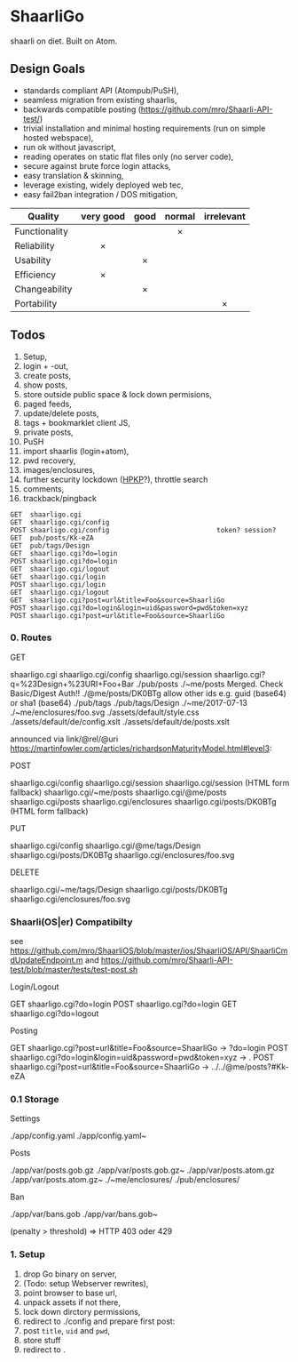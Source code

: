 
# ShaarliGo

shaarli on diet. Built on Atom.

## Design Goals

* standards compliant API (Atompub/PuSH),
* seamless migration from existing shaarlis,
* backwards compatible posting (https://github.com/mro/Shaarli-API-test/)
* trivial installation and minimal hosting requirements (run on simple hosted webspace),
* run ok without javascript,
* reading operates on static flat files only (no server code),
* secure against brute force login attacks,
* easy translation & skinning,
* leverage existing, widely deployed web tec,
* easy fail2ban integration / DOS mitigation,

| Quality         | very good | good | normal | irrelevant |
|-----------------|:---------:|:----:|:------:|:----------:|
| Functionality   |           |      |    ×   |            |
| Reliability     |     ×     |      |        |            |
| Usability       |           |  ×   |        |            |
| Efficiency      |     ×     |      |        |            |
| Changeability   |           |  ×   |        |            |
| Portability     |           |      |        |     ×      |

## Todos

1. Setup,
2. login + -out,
3. create posts,
4. show posts,
5. store outside public space & lock down permisions,
6. paged feeds,
7. update/delete posts,
8. tags + bookmarklet client JS,
9. private posts,
10. PuSH
11. import shaarlis (login+atom),
12. pwd recovery,
13. images/enclosures,
14. further security lockdown ([HPKP](https://de.wikipedia.org/wiki/HTTP_Public_Key_Pinning)?), throttle search
15. comments,
16. trackback/pingback

```
GET  shaarligo.cgi
GET  shaarligo.cgi/config
POST shaarligo.cgi/config 							token? session?
GET  pub/posts/Kk-eZA
GET  pub/tags/Design
GET  shaarligo.cgi?do=login
POST shaarligo.cgi?do=login
GET  shaarligo.cgi/logout
GET  shaarligo.cgi/login
POST shaarligo.cgi/login
GET  shaarligo.cgi/logout
GET  shaarligo.cgi?post=url&title=Foo&source=ShaarliGo
POST shaarligo.cgi?do=login&login=uid&password=pwd&token=xyz
POST shaarligo.cgi?post=url&title=Foo&source=ShaarliGo
```

### 0. Routes

GET

shaarligo.cgi
shaarligo.cgi/config
shaarligo.cgi/session
shaarligo.cgi?q=%23Design+%23URI+Foo+Bar
./pub/posts
./~me/posts                    	Merged. Check Basic/Digest Auth!!
./@me/posts/DK0BTg							allow other ids e.g. guid (base64) or sha1 (base64)
./pub/tags
./pub/tags/Design
./~me/2017-07-13
./~me/enclosures/foo.svg
./assets/default/style.css
./assets/default/de/config.xslt
./assets/default/de/posts.xslt

announced via link/@rel/@uri https://martinfowler.com/articles/richardsonMaturityModel.html#level3:

POST

shaarligo.cgi/config
shaarligo.cgi/session
shaarligo.cgi/session								(HTML form fallback)
shaarligo.cgi/~me/posts
shaarligo.cgi/@me/posts
shaarligo.cgi/posts
shaarligo.cgi/enclosures
shaarligo.cgi/posts/DK0BTg						(HTML form fallback)

PUT

shaarligo.cgi/config
shaarligo.cgi/@me/tags/Design
shaarligo.cgi/posts/DK0BTg
shaarligo.cgi/enclosures/foo.svg

DELETE

shaarligo.cgi/~me/tags/Design
shaarligo.cgi/posts/DK0BTg
shaarligo.cgi/enclosures/foo.svg

### Shaarli(OS|er) Compatibilty

see https://github.com/mro/ShaarliOS/blob/master/ios/ShaarliOS/API/ShaarliCmdUpdateEndpoint.m
and https://github.com/mro/Shaarli-API-test/blob/master/tests/test-post.sh

Login/Logout

GET    shaarligo.cgi?do=login
POST   shaarligo.cgi?do=login
GET  	 shaarligo.cgi?do=logout

Posting

GET  shaarligo.cgi?post=url&title=Foo&source=ShaarliGo -> ?do=login
POST shaarligo.cgi?do=login&login=uid&password=pwd&token=xyz -> .
POST shaarligo.cgi?post=url&title=Foo&source=ShaarliGo -> ../../@me/posts?#Kk-eZA

### 0.1 Storage

Settings

./app/config.yaml
./app/config.yaml~

Posts

./app/var/posts.gob.gz
./app/var/posts.gob.gz~
./app/var/posts.atom.gz
./app/var/posts.atom.gz~
./~me/enclosures/
./pub/enclosures/

Ban

./app/var/bans.gob
./app/var/bans.gob~

(penalty > threshold) => HTTP 403 oder 429

### 1. Setup

1. drop Go binary on server,
2. (Todo: setup Webserver rewrites),
3. point browser to base url,
4. unpack assets if not there,
6. lock down dirctory permissions,
4. redirect to ./config and prepare first post:
5. post `title`, `uid` and `pwd`,
6. store stuff
7. redirect to .

